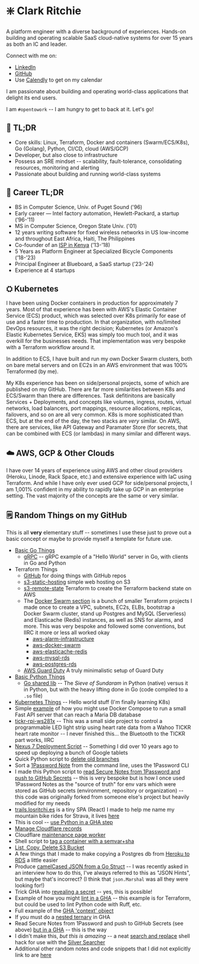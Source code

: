 # ❇️ Clark Ritchie

A platform engineer with a diverse background of experiences.  Hands-on building and operating scalable SaaS cloud-native systems for over 15 years as both an IC and leader.

Connect with me on:
- [LinkedIn](https://www.linkedin.com/in/clarkritchie)
- [GitHub](https://www.github.com/clarkritchie)
- Use [Calendly](https://calendly.com/clarkritchie) to get on my calendar

I am passionate about building and operating world-class applications that delight its end users.

I am `#opentowork` -- I am hungry to get to back at it.  Let's go!

## 💬 TL;DR

- Core skills:  Linux, Terraform, Docker and containers (Swarm/ECS/K8s), Go (Golang), Python, CI/CD, cloud (AWS/GCP)
- Developer, but also close to infrastructure
- Possess an SRE mindset -- scalability, fault-tolerance, consolidating resources, monitoring and alerting
- Passionate about building and running world-class systems

## 📌 Career TL;DR

- BS in Computer Science, Univ. of Puget Sound ('96)
- Early career — Intel factory automation, Hewlett-Packard, a startup (’96-’11)
- MS in Computer Science, Oregon State Univ. ('01)
- 12 years writing software for fixed wireless networks in US low-income and throughout East Africa, Haiti, The Philippines
- Co-founder of an [ISP in Kenya](https://pitchbook.com/profiles/company/113840-47) (’13-’18)
- 5 Years as Platform Engineer at Specialized Bicycle Components (’18-’23)
- Principal Engineer at Blueboard, a SaaS startup (’23-’24)
- Experience at 4 startups

## ⛭ Kubernetes

I have been using Docker containers in production for approximately 7 years.  Most of that experience has been with AWS's Elastic Container Service (ECS) product, which was selected over K8s primarily for ease of use and a faster time to production.  In that organization, with no/limited DevOps resources, it was the right decision; Kubernetes (or Amazon's Elastic Kubernetes Service, EKS) was simply too much tool, and it was overkill for the businesses needs.  That implementation was very bespoke with a Terraform workflow around it.

In addition to ECS, I have built and run my own Docker Swarm clusters, both on bare metal servers and on EC2s in an AWS environment that was 100% Terraformed (by me).

My K8s experience has been on side/personal projects, some of which are published on my GitHub.  There are far more similarities between K8s and ECS/Swarm than there are differences.  Task defitinitons are basically Services + Deployments, and concepts like volumes, ingress, routes, virtual networks, load balancers, port mappings, resource allocations, replicas, failovers, and so on are all very common.  K8s is more sophisticated than ECS, but at the end of the day, the two stacks are _very_ similar.  On AWS, there are services, like API Gateway and Paramater Store (for secrets, that can be combined with ECS (or lambdas) in many similar and different ways.

## ☁️ AWS, GCP & Other Clouds

I have over 14 years of experience using AWS and other cloud providers (Heroku, Linode, Rack Space, etc.) and extensive experience with IaC using Terraform.  And while I have only ever used GCP for side/personal projects, I am 1,001% confident in my ability to rapidly take up GCP in an enterprise setting.  The vast majority of the concepts are the same or very similar.

## 🗒️ Random Things on my GitHub

This is all **very** elementary stuff -- sometimes I use these just to prove out a basic concept or maybe to provide myself a template for future use.

- [Basic Go Things](https://github.com/clarkritchie/basic-go-things)
  - [gRPC](https://github.com/clarkritchie/basic-go-things/tree/main/grpc) -- gRPC example of a "Hello World" server in Go, with clients in Go and Python
- Terraform Things
  - [GitHub](https://github.com/clarkritchie/terraform-things/tree/main/github-clarkritchie) for doing things with GitHub repos
  - [s3-static-hosting](https://github.com/clarkritchie/terraform-things/tree/main/s3-static-hosting) simple web hosting on S3
  - [s3-remote-state](https://github.com/clarkritchie/terraform-things/tree/main/s3-remote-state) Terraform to create the Terraform backend state on AWS
  - The [Docker Swarm section](https://github.com/clarkritchie/terraform-things/tree/main/docker-swarm) is a bunch of smaller Terraform projects I made once to create a VPC, subnets, EC2s, ELBs, bootstrap a Docker Swarm cluster, stand up Postgres and MySQL (Serverless) and Elasticache (Redis) instances, as well as SNS for alarms, and more.  This was very bespoke and followed some conventions, but IIRC it more or less all worked okay
    - [aws-alarm-infrastructure](https://github.com/clarkritchie/terraform-things/tree/main/docker-swarm/aws-alarm-infrastructure)
    - [aws-docker-swarm](https://github.com/clarkritchie/terraform-things/tree/main/docker-swarm/aws-docker-swarm)
    - [aws-elasticache-redis](https://github.com/clarkritchie/terraform-things/tree/main/docker-swarm/aws-elasticache-redis)
    - [aws-mysql-rds](https://github.com/clarkritchie/terraform-things/tree/main/docker-swarm/aws-mysql-rds)
    - [aws-postgres-rds](https://github.com/clarkritchie/terraform-things/tree/main/docker-swarm/aws-postgres-rds)
  - [AWS Guard Duty](https://github.com/clarkritchie/terraform-things/tree/main/aws-guardduty) A truly minimalistic setup of Guard Duty
- [Basic Python Things](https://github.com/clarkritchie/basic-python-things)
  - [Go shared lib](https://github.com/clarkritchie/basic-python-things/tree/main/go-shared-lib) -- The _Sieve of Sundaram_ in Python (native) versus it in Python, but with the heavy lifting done in Go (code compiled to a `.so` file)
- [Kubernetes Things](https://github.com/clarkritchie/k8s-things) -- Hello world stuff (I'm finally learning K8s)
- Simple [example](https://github.com/clarkritchie/pizza-store-app) of how you might use Docker Compose to run a small Fast API server that can reach a Maria DB database
- [tickr-rpi-ws281x](https://github.com/clarkritchie/kickr-rpi-ws281x) -- This was a small side project to control a programmable LED light strip using heart rate data from a Wahoo TICKR heart rate monitor -- I never finished this... the Bluetooth to the TICKR part works, IIRC
- [Nexus 7 Deployment Script](https://github.com/clarkritchie/nexus7) -- Something I did over 10 years ago to speed up deploying a bunch of Google tablets
- Quick Python script to [delete old branches](https://gist.github.com/clarkritchie/6be7d3d8fec96901002b01df2eaafb6e)
- Sort a [1Password Note](https://gist.github.com/clarkritchie/1e223f3cd3657cd00722be52f4249c1a) from the command line, uses the 1Password CLI
- I made this Python script to [read Secure Notes from 1Password and push to GitHub Secrets](https://github.com/clarkritchie/1pw-github-secrets) -- this is very bespoke but is how I once used 1Password Notes as the "source of truth" for env vars which were stored as GitHub secrets (environment, repository or organization) -- this code was originally forked from someone else's project but heavily modified for my needs
- [trails.losritchi.es](https://github.com/clarkritchie/trails.losritchi.es) is a tiny SPA (React) I made to help me name my mountain bike rides for Strava, it lives [here](http://trails.losritchi.es/)
- This is cool -- [use Python in a GHA step](https://gist.github.com/clarkritchie/a347d3fe9c72f47d9ece95f4dda38536)
- [Manage Cloudflare records](https://gist.github.com/clarkritchie/f518f5f7a8fb889f9fa9f87e7574cbe4)
- Cloudflare [maintenance page worker](https://gist.github.com/clarkritchie/31aa63566ac388332cb2a6275a40396d)
- Shell script to [tag a container with a semvar+sha](https://gist.github.com/clarkritchie/600297e23a05a629664bfbff20d03b51)
- [List, Copy, Delete S3 Bucket](https://gist.github.com/clarkritchie/fdce6b1a365ce176040bc8e7fca3a0c7)
- A few things that I made to make copying a Postgres db from [Heroku to RDS](https://github.com/clarkritchie/heroku-to-rds) a little easier
- Produce [camelCased JSON from a Go Struct](https://gist.github.com/clarkritchie/e98791cfb06f6fcd22e40ddb2516376c) -- I was recently asked in an interview how to do this, I've always referred to this as "JSON Hints", but maybe that's incorrect?  (I think that `json.Marshal` was all they were looking for!)
- Trick GHA into [revealing a secret](https://gist.github.com/clarkritchie/def05211e6dd0ec6a8e1edd48f0f822b) -- yes, this is possible!
- Example of how you might [lint in a GHA](https://gist.github.com/clarkritchie/2f935597b9398a34380e8c9a90005b6f) -- this example is for Terraform, but could be used to lint Python code with Ruff, etc.
- Full example of the [GHA 'context' object](https://gist.github.com/clarkritchie/b84937c0c83bcf1de9f25ca63bcaf77a)
- If you must do a [nested ternary](https://gist.github.com/clarkritchie/d3c35a9feeec5ed62ddbb38172ee62c2) in GHA
- Read Secure Notes from 1Password and push to GitHub Secrets (see above) [but in a GHA](https://gist.github.com/clarkritchie/843c54c66af0833d05a88ab6fd84a544) -- this is the way
- I didn't make this, *but this is amazing* -- a neat [search and replace](https://gist.github.com/clarkritchie/4e1e365085675995d9726d70cd87b9a3) shell hack for use with the [Silver Searcher](https://github.com/ggreer/the_silver_searcher)
- Additional other random notes and code snippets that I did not explicitly link to are [here](https://gist.github.com/clarkritchie)

